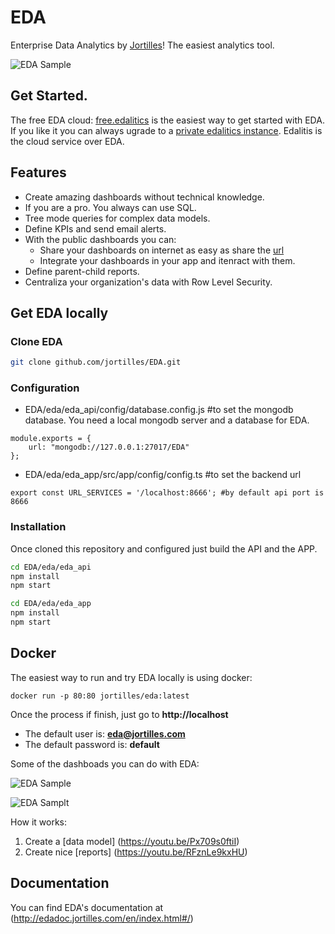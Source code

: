 # EDA 

Enterprise Data Analytics by  [Jortilles](http://eda.jortilles.com)! The easiest analytics tool.

![EDA Sample](https://eda.jortilles.com/wp-content/uploads/2021/01/animaged4.gif)


## Get Started.

The free EDA cloud: [free.edalitics](https://free.edalitics.com) is the easiest way to get started with EDA. If you like it you can always ugrade to a  [private edalitics instance](https://www.edalitics.com/en/edalitics-3/#como-tenerlo). Edalitis is the cloud service over EDA.

## Features
  * Create amazing dashboards without technical knowledge. 
  * If you are a pro. You always can use SQL.
  * Tree mode queries for complex data models.
  * Define KPIs and send email alerts.
  * With the public dashboards you can:
    * Share your dashboards on internet as easy as share the [url](https://demoeda.jortilles.com/es/#/public/61a0f5fdb9314109a45ff077) 
    * Integrate your dashboards in your app and itenract with them.
  * Define parent-child reports.
  * Centraliza your organization's data with Row Level Security.


## Get EDA locally

### Clone EDA

```bash
git clone github.com/jortilles/EDA.git
```

### Configuration

* EDA/eda/eda_api/config/database.config.js #to set the mongodb database. You need a local mongodb server and a database for EDA. 

```
module.exports = {
    url: "mongodb://127.0.0.1:27017/EDA"
};

```

* EDA/eda/eda_app/src/app/config/config.ts #to set the backend url

```
export const URL_SERVICES = '/localhost:8666'; #by default api port is 8666

```

### Installation

Once cloned this repository and configured just build the API and the APP.

```bash
cd EDA/eda/eda_api
npm install
npm start
```

```bash
cd EDA/eda/eda_app
npm install
npm start
```

## Docker

The easiest way to run and try  EDA locally is using docker: 

```
docker run -p 80:80 jortilles/eda:latest
```

Once the process if finish, just go to **http://localhost**

* The default user is: **eda@jortilles.com**
* The default password is: **default**


Some of the dashboads  you can do with EDA: 

![EDA Sample](https://www.edalitics.com/wp-content/uploads/2023/02/SuiteCRMUserPerformance.jpeg)

![EDA Samplt](https://www.edalitics.com/wp-content/uploads/2022/03/woocommerce_sales.png)



How it works:
1. Create a [data model] (https://youtu.be/Px709s0ftiI)
2. Create nice  [reports] (https://youtu.be/RFznLe9kxHU)


## Documentation
You can find EDA's documentation at (http://edadoc.jortilles.com/en/index.html#/)





